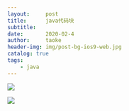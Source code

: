 ```yaml
---
layout:     post
title:      java代码块
subtitle:   
date:       2020-02-4
author:     taoke
header-img: img/post-bg-ios9-web.jpg
catalog: true
tags:
    - java
---
```


![](http://ww1.sinaimg.cn/large/006nwaiFly1gbkmmuwhepj31gv70ztrv.jpg)

![](http://ww1.sinaimg.cn/large/006nwaiFly1gbkmpgny17j31hc0pm0v2.jpg)